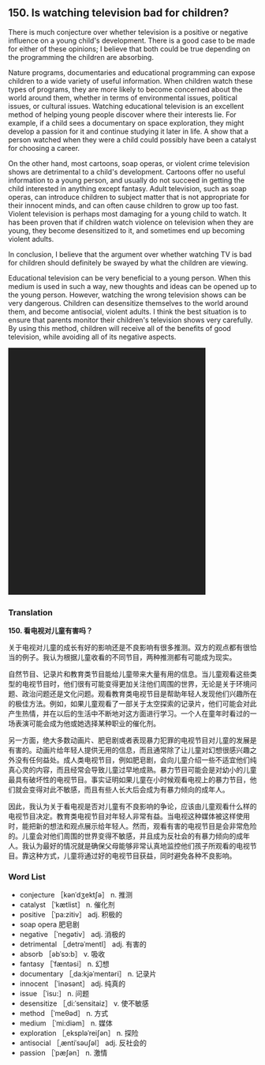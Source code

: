 ## 150. Is watching television bad for children?

There is much conjecture over whether television is a positive or negative influence on a young child's development. There is a good case to be made for either of these opinions; I believe that both could be true depending on the programming the children are absorbing.

Nature programs, documentaries and educational programming can expose children to a wide variety of useful information. When children watch these types of programs, they are more likely to become concerned about the world around them, whether in terms of environmental issues, political issues, or cultural issues. Watching educational television is an excellent method of helping young people discover where their interests lie. For example, if a child sees a documentary on space exploration, they might develop a passion for it and continue studying it later in life. A show that a person watched when they were a child could possibly have been a catalyst for choosing a career.

On the other hand, most cartoons, soap operas, or violent crime television shows are detrimental to a child's development. Cartoons offer no useful information to a young person, and usually do not succeed in getting the child interested in anything except fantasy. Adult television, such as soap operas, can introduce children to subject matter that is not appropriate for their innocent minds, and can often cause children to grow up too fast. Violent television is perhaps most damaging for a young child to watch. It has been proven that if children watch violence on television when they are young, they become desensitized to it, and sometimes end up becoming violent adults.

In conclusion, I believe that the argument over whether watching TV is bad for children should definitely be swayed by what the children are viewing.

Educational television can be very beneficial to a young person. When this medium is used in such a way, new thoughts and ideas can be opened up to the young person. However, watching the wrong television shows can be very dangerous. Children can desensitize themselves to the world around them, and become antisocial, violent adults. I think the best situation is to ensure that parents monitor their children's television shows very carefully. By using this method, children will receive all of the benefits of good television, while avoiding all of its negative aspects.

![](images/padding_400x500.png)

### Translation

**150. 看电视对儿童有害吗？**

关于电视对儿童的成长有好的影响还是不良影响有很多推测。双方的观点都有很恰当的例子。我认为根据儿童收看的不同节目，两种推测都有可能成为现实。

自然节目、记录片和教育类节目能给儿童带来大量有用的信息。当儿童观看这些类型的电视节目时，他们很有可能变得更加关注他们周围的世界，无论是关于环境问题、政治问题还是文化问题。观看教育类电视节目是帮助年轻人发现他们兴趣所在的极佳方法。例如，如果儿童观看了一部关于太空探索的记录片，他们可能会对此产生热情，并在以后的生活中不断地对这方面进行学习。一个人在童年时看过的一场表演可能会成为他或她选择某种职业的催化剂。

另一方面，绝大多数动画片、肥皂剧或者表现暴力犯罪的电视节目对儿童的发展是有害的。动画片给年轻人提供无用的信息，而且通常除了让儿童对幻想很感兴趣之外没有任何益处。成人类电视节目，例如肥皂剧，会向儿童介绍一些不适宜他们纯真心灵的内容，而且经常会导致儿童过早地成熟。暴力节目可能会是对幼小的儿童最具有破坏性的电视节目。事实证明如果儿童在小时候观看电视上的暴力节目，他们就会变得对此不敏感，而且有些人长大后会成为有暴力倾向的成年人。

因此，我认为关于看电视是否对儿童有不良影响的争论，应该由儿童观看什么样的电视节目决定。教育类电视节目对年轻人非常有益。当电视这种媒体被这样使用时，能把新的想法和观点展示给年轻人。然而，观看有害的电视节目是会非常危险的。儿童会对他们周围的世界变得不敏感，并且成为反社会的有暴力倾向的成年人。我认为最好的情况就是确保父母能够非常认真地监控他们孩子所观看的电视节目。靠这种方式，儿童将通过好的电视节目获益，同时避免各种不良影响。

### Word List

+ conjecture ［kənˈdʒektʃə］ n. 推测
+ catalyst ［ˈkætlist］ n. 催化剂
+ positive ［ˈpa:zitiv］ adj. 积极的
+ soap opera 肥皂剧
+ negative ［ˈnegətiv］ adj. 消极的
+ detrimental ［ˌdetrəˈmentl］ adj. 有害的
+ absorb ［əbˈsɔ:b］ v. 吸收
+ fantasy ［ˈfæntəsi］ n. 幻想
+ documentary ［ˌda:kjəˈmentəri］ n. 记录片
+ innocent ［ˈinəsənt］ adj. 纯真的
+ issue ［ˈisu:］ n. 问题
+ desensitize ［ˌdi:ˈsensitaiz］ v. 使不敏感
+ method ［ˈmeθəd］ n. 方式
+ medium ［ˈmi:diəm］ n. 媒体
+ exploration ［ˌekspləˈreiʃən］ n. 探险
+ antisocial ［ˌæntiˈsəuʃəl］ adj. 反社会的
+ passion ［ˈpæʃən］ n. 激情  


